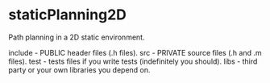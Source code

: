# staticPlanning2D
Path planning in a 2D static environment.

include - PUBLIC header files (.h files).
src - PRIVATE source files (.h and .m files).
test - tests files if you write tests (indefinitely you should).
libs - third party or your own libraries you depend on.